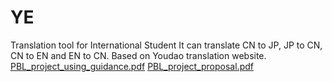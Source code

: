 # YE
Translation tool for International Student
It can translate CN to JP, JP to CN, CN to EN and EN to CN.
Based on Youdao translation website.
[PBL_project_using_guidance.pdf](https://github.com/BenjaminYep/YE/files/8530895/PBL_project_using_guidance.pdf)
[PBL_project_proposal.pdf](https://github.com/BenjaminYep/YE/files/8530896/PBL_project_proposal.pdf)
